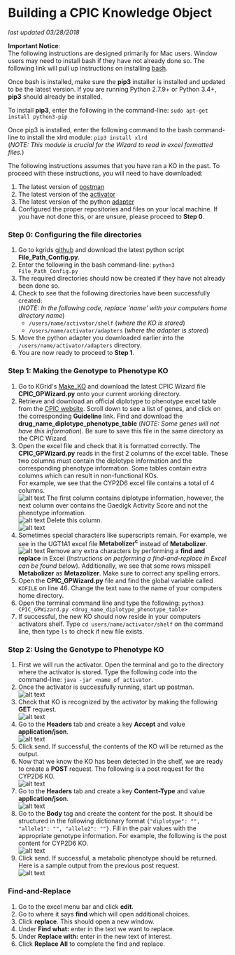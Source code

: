 # Building a CPIC Knowledge Object
*last updated 03/28/2018*

__Important Notice__:  
The following instructions are designed primarily for Mac users. Window users may need to install bash if they have not already done so. The following link will pull up instructions on installing [bash](https://www.howtogeek.com/249966/how-to-install-and-use-the-linux-bash-shell-on-windows-10/).

Once bash is installed, make sure the __pip3__ installer is installed and updated to be the latest version. If you are running Python 2.7.9+ or Python 3.4+, __pip3__ should already be installed. 

To install __pip3__, enter the following in the command-line: `sudo apt-get install python3-pip`

Once pip3 is installed, enter the following command to the bash command-line to install the xlrd module: `pip3 install xlrd`  
(*NOTE: This module is crucial for the Wizard to read in excel formatted files.*) 

The following instructions assumes that you have ran a KO in the past. To proceed with these instructions, you will need to have downloaded: 
1. The latest version of [postman](https://www.getpostman.com/)
2. The latest version of the [activator](https://github.com/kgrid/kgrid-activator/releases)
3. The latest version of the python [adapter](https://github.com/kgrid/python-adapter/releases)
4. Configured the proper repositories and files on your local machine. If you have not done this, or are unsure, please proceed to __Step 0__.

### Step 0: Configuring the file directories
1. Go to kgrids [github](https://github.com/kgrid/CPIC-objects/tree/master/Make_KO) and download the latest python script __File_Path_Config.py__. 
2. Enter the following in the bash command-line: `python3 File_Path_Config.py`
3. The required directories should now be created if they have not already been done so.
4. Check to see that the following directories have been successfully created:  
(*NOTE: In the following code, replace 'name' with your computers home directory name*)
    * `/users/name/activator/shelf` (*where the KO is stored*)
    * `/users/name/activator/adapters` (*where the adapter is stored*)
5. Move the python adapter you downloaded earlier into the `/users/name/activator/adapters` directory. 
4. You are now ready to proceed to __Step 1__.

### Step 1: Making the Genotype to Phenotype KO
1. Go to KGrid's [Make_KO](https://github.com/kgrid/CPIC-objects/tree/master/Make_KO) and download the latest CPIC Wizard file __CPIC_GPWizard.py__ onto your current working directory.
2. Retrieve and download an official diplotype to phenotype excel table from the [CPIC website](https://cpicpgx.org/genes-drugs/). Scroll down to see a list of genes, and click on the corresponding __Guideline__ link. Find and download the __drug_name_diplotype_phenotype_table__ (*NOTE: Some genes will not have this information*). Be sure to save this file in the same directory as the CPIC Wizard.
3. Open the excel file and check that it is formatted correctly. The __CPIC_GPWizard.py__ reads in the first 2 columns of the excel table. These two columns must contain the diplotype information and the corresponding phenotype information. Some tables contain extra columns which can result in non-functional KOs.  
For example, we see that the CYP2D6 excel file contains a total of 4 columns.  
![alt text](https://github.com/kgrid/CPIC-objects/blob/master/Make_KO/images/genetable1.png)
The first column contains diplotype information, however, the next column over contains the Gaedigk Activity Score and not the phenotype information.  
![alt text](https://github.com/kgrid/CPIC-objects/blob/master/Make_KO/images/genetable2.png)
Delete this column.  
![alt text](https://github.com/kgrid/CPIC-objects/blob/master/Make_KO/images/genetable3.png)
4. Sometimes special characters like superscripts remain. For example, we see in the UGT1A1 excel file __Metabolizer<sup>c</sup>__ instead of __Metabolizer__.
![alt text](https://github.com/kgrid/CPIC-objects/blob/master/Make_KO/images/genetable4.png)
Remove any extra characters by performing a __find and replace__ in Excel (*Instructions on performing a find-and-replace in Excel can be found below*). Additionally, we see that some rows misspell __Metabolizer__ as __Metazolizer__. Make sure to correct any spelling errors.
5. Open the __CPIC_GPWizard.py__ file and find the global variable called `KOFILE` on line 46. Change the text `name` to the name of your computers home directory.
6. Open the terminal command line and type the following: `python3 CPIC_GPWizard.py <drug_name_diplotype_phenotype_table>`
7. If successful, the new KO should now reside in your computers activators shelf. Type `cd users/name/activator/shelf` on the command line, then type `ls` to check if new file exists.

### Step 2: Using the Genotype to Phenotype KO
1. First we will run the activator. Open the terminal and go to the directory where the activator is stored. Type the following code into the command-line: `java -jar <name_of_activator`.
2. Once the activator is successfully running, start up postman.  
![alt text](https://github.com/kgrid/CPIC-objects/blob/master/Make_KO/images/PostManGraphicSmall.png)
3. Check that KO is recognized by the activator by making the following __GET__ request.  
![alt text](https://github.com/kgrid/CPIC-objects/blob/master/Make_KO/images/getrequest.png)
4. Go to the __Headers__ tab and create a key __Accept__ and value __application/json__.  
![alt text](https://github.com/kgrid/CPIC-objects/blob/master/Make_KO/images/keyvalue.png)
5. Click send. If successful, the contents of the KO will be returned as the output.
6. Now that we know the KO has been detected in the shelf, we are ready to create a __POST__ request. The following is a post request for the CYP2D6 KO.  
![alt text](https://github.com/kgrid/CPIC-objects/blob/master/Make_KO/images/postrequest.png)
7. Go to the __Headers__ tab and create a key __Content-Type__ and value __application/json__.  
![alt text](https://github.com/kgrid/CPIC-objects/blob/master/Make_KO/images/contenttype.png)
8. Go to the __Body__ tag and create the content for the post. It should be structured in the following dictionary format `{"diplotype": "", "allele1": "", "allele2": ""}`. Fill in the pair values with the appropriate genotype information. For example, the following is the post content for CYP2D6 KO.  
![alt text](https://github.com/kgrid/CPIC-objects/blob/master/Make_KO/images/bodyraw.png)
9. Click send. If successful, a metabolic phenotype should be returned. Here is a sample output from the previous post request.  
![alt text](https://github.com/kgrid/CPIC-objects/blob/master/Make_KO/images/postresult.png)

### Find-and-Replace
1. Go to the excel menu bar and click __edit__. 
2. Go to where it says __find__ which will open additional choices.
3. Click __replace__. This should open a new window. 
4. Under __Find what:__ enter in the text we want to replace. 
5. Under __Replace with:__ enter in the new text of interest. 
6. Click __Replace All__ to complete the find and replace. 
